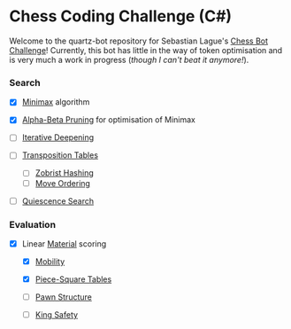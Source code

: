 # Chess Coding Challenge (C#)

Welcome to the quartz-bot repository for Sebastian Lague's [Chess Bot Challenge](https://github.com/SebLague/Chess-Challenge)! Currently, this bot has little in the way of token optimisation and is very much a work in progress (*though I can't beat it anymore!*).

### Search
- [x] [Minimax](https://www.chessprogramming.org/Minimax) algorithm
- [x] [Alpha-Beta Pruning](https://www.chessprogramming.org/Alpha-Beta) for optimisation of Minimax
- [ ] [Iterative Deepening](https://www.chessprogramming.org/Iterative_Deepening) 
- [ ] [Transposition Tables](https://www.chessprogramming.org/Transposition_Table)
  - [ ] [Zobrist Hashing](https://www.chessprogramming.org/Zobrist_Hashing)
  - [ ] [Move Ordering](https://www.chessprogramming.org/Move_Ordering)
- [ ] [Quiescence Search](https://www.chessprogramming.org/Quiescence_Search)


### Evaluation
- [x] Linear [Material](https://www.chessprogramming.org/Material) scoring
  - [x] [Mobility](https://www.chessprogramming.org/Mobility)
  - [x] [Piece-Square Tables](https://www.chessprogramming.org/Piece-Square_Tables)
  - [ ] [Pawn Structure](https://www.chessprogramming.org/Pawn_Structure)
  - [ ] [King Safety](https://www.chessprogramming.org/King_Safety)


